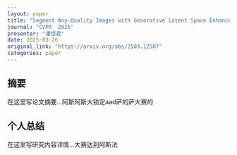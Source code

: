 ```yaml
---
layout: paper
title: "Segment Any-Quality Images with Generative Latent Space Enhancement"
journal: "CVPR  2025"
presenter: "潘煜君"
date: 2025-03-26
original_link: "https://arxiv.org/abs/2503.12507"
categories: paper
---
```


## 摘要

在这里写论文摘要...阿斯阿斯大锁定aad萨的萨大赛的

## 个人总结 

在这里写研究内容详情...大赛达到阿斯法


